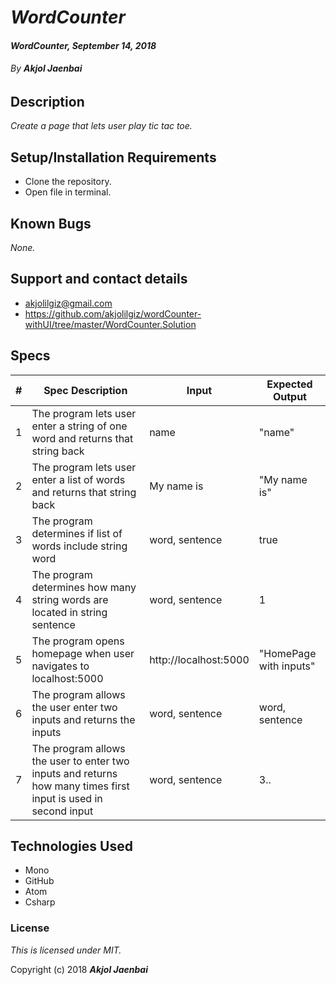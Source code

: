 # _WordCounter_

#### _WordCounter, September 14, 2018_

###### By _**Akjol Jaenbai**_

## Description

_Create a page that lets user play tic tac toe._

## Setup/Installation Requirements

* Clone the repository.
* Open file in terminal.

## Known Bugs

_None._

## Support and contact details
* akjolilgiz@gmail.com
* https://github.com/akjolilgiz/wordCounter-withUI/tree/master/WordCounter.Solution

## Specs
|#|Spec Description|Input|Expected Output|
|-------|-------|------|------|
|1|The program lets user enter a string of one word and returns that string back |name|"name"|
|2|The program lets user enter a list of words and returns that string back|My name is |"My name is"|
|3|The program determines if list of words include string word|word, sentence|true
|4|The program determines how many string words are located in string sentence|word, sentence|1
|5|The program opens homepage when user navigates to localhost:5000|http://localhost:5000|"HomePage with inputs"
|6|The program allows the user enter two inputs and returns the inputs|word, sentence|word, sentence
|7|The program allows the user to enter two inputs and returns how many times first input is used in second input|word, sentence|3..





## Technologies Used

* Mono
* GitHub
* Atom
* Csharp

### License

*This is licensed under MIT.*

Copyright (c) 2018 **_Akjol Jaenbai_**
